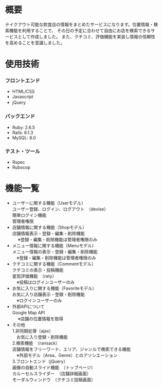 # 概要

テイクアウト可能な飲食店の情報をまとめたサービスになります。位置情報・検索機能を利用することで、
その日の予定に合わせて自由にお店を検索できるサービスとして作成しました。
また、クチコミ、評価機能を実装し情報の信頼性を高めることを意識しました。

# 使用技術
### フロントエンド
- HTML/CSS
- Javascript
- jQuery　<br>
### バックエンド
- Ruby: 2.6.5
- Rails: 6.1.3
- MySQL: 8.0
### テスト・ツール
- Rspec
- Rubocop

# 機能一覧
- ユーザーに関する機能（Userモデル）　<br>
  ユーザー登録、ログイン、ログアウト　（devise）　<br>
  簡単ログイン機能　<br>
  管理者権限
- 店舗情報に関する機能（Shopモデル）　<br>
  店舗情報表示・登録・編集・削除機能　<br>
　  ※登録・編集・削除機能は管理者権限のみ
- メニュー情報に関する機能（Menuモデル）　<br>
  メニュー情報の表示・登録・編集・削除機能　<br>
  　※登録・編集・削除機能は管理者権限のみ
- クチコミに関する機能（Commentモデル）　<br>
  クチコミの表示・投稿機能　<br>
  星型評価機能　（raty）　<br>
  　※投稿はログインユーザーのみ
- お気に入りに関する機能（Favoriteモデル）　<br>
  お気に入り店舗表示・登録・削除機能　<br>
  　※ログインユーザーのみ
- 外部APIについて　<br>
  Google Map API　<br>
　  ※店舗の位置情報を取得
- その他　<br>
1.非同期処理（ajax）　<br>
　お気に入り登録・削除機能　<br>
2.検索機能　（ransack）　<br>
  店舗情報をフリーワード、エリア、ジャンルで検索できる機能　<br>
  　※外部モデル（Area、Genre）とのアソシエーション　<br>
3.フロントエンド（jQuery）　<br>
  画像の自動スライド機能　（トップページ）　<br>
  カルーセルスライダー　（店舗詳細画面）　<br>
  モーダルウィンドウ　（クチコミ投稿画面）　<br>
